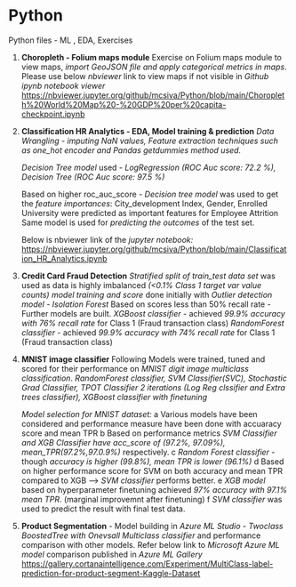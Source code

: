 # Python
Python files - ML , EDA, Exercises

1. **Choropleth - Folium maps module**
   Exercise on Folium maps module to view maps, *import GeoJSON file and apply categorical metrics in maps*.
   Please use below *nbviewer* link to view maps if not visible in *Github ipynb notebook viewer*
   https://nbviewer.jupyter.org/github/mcsiva/Python/blob/main/Choropleth%20World%20Map%20-%20GDP%20per%20capita-checkpoint.ipynb

2. **Classification HR Analytics - EDA, Model training & prediction**
  *Data Wrangling - imputing NaN values, Feature extraction techniques such as one_hot encoder and Pandas getdummies method used.*
   
   *Decision Tree model* used - *LogRegression (ROC Auc score: 72.2 %), Decision Tree (ROC Auc score: 97.5 %)*
   
   Based on higher roc_auc_score - *Decision tree model* was used to get the *feature importances*:
      City_development Index, Gender, Enrolled University were predicted as important features for Employee Attrition
   Same model is used for *predicting the outcomes* of the test set.
  
   Below is nbviewer link of the *jupyter notebook:*
   https://nbviewer.jupyter.org/github/mcsiva/Python/blob/main/Classification_HR_Analytics.ipynb

3. **Credit Card Fraud Detection**
    *Stratified split of train_test data set* was used as data is highly imbalanced *(<0.1% Class 1 target var value counts)*
   *model training and score* done initially with *Outlier detection model - Isolation Forest*
   Based on scores less than 50% recall rate - Further models are built.
   *XGBoost classifier* - achieved *99.9% accuracy with 76% recall rate* for Class 1 (Fraud transaction class)
   *RandomForest classifier* - achieved *99.9% accuracy with 74% recall rate* for Class 1 (Fraud transaction class)

4. **MNIST image classifier**
   Following Models were trained, tuned and scored for their performance on *MNIST digit image multiclass classification*.
   *RandomForest classifier, SVM Classifier(SVC), Stochastic Grad Classifier,
   TPOT Classifier 2 iterations (Log Reg clssifier and Extra trees classifier), XGBoost classifier with finetuning*
  
   *Model selection for MNIST dataset:*
      a Various models have been considered and performance measure have been done with accuaracy score and mean TPR
      b Based on performance metrics *SVM Classifier and XGB Classifier have acc_score of (97.2%, 97.09%), mean_TPR(97.2%,97.0.9%)* respectively.
      c *Random Forest classifier* - though *accuracy is higher (99.8%), mean TPR is lower (96.1%)*
      d Based on higher performance score for SVM on both accuracy and mean TPR compared to XGB --> *SVM classifier* performs better.
      e *XGB model* based on hyperparameter finetuning achieved *97% accuracy with 97.1% mean TPR*. (marginal improvemnt after finetuning)
      f *SVM classifier* was used to predict the result with final test data.

5. **Product Segmentation** - Model building in *Azure ML Studio* -
   *Twoclass BoostedTree with Onevsall Multiclass classifier* and performance comparison with other models.
   Refer below link to *Microsoft Azure ML model* comparison published in *Azure ML Gallery*
   https://gallery.cortanaintelligence.com/Experiment/MultiClass-label-prediction-for-product-segment-Kaggle-Dataset
